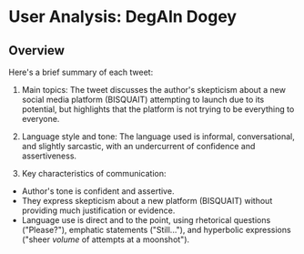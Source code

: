 # User Analysis: DegAIn Dogey

## Overview

Here's a brief summary of each tweet:

1. Main topics: The tweet discusses the author's skepticism about a new social media platform (BISQUAIT) attempting to launch due to its potential, but highlights that the platform is not trying to be everything to everyone.

2. Language style and tone: The language used is informal, conversational, and slightly sarcastic, with an undercurrent of confidence and assertiveness.

3. Key characteristics of communication:
* Author's tone is confident and assertive.
* They express skepticism about a new platform (BISQUAIT) without providing much justification or evidence.
* Language use is direct and to the point, using rhetorical questions ("Please?"), emphatic statements ("Still..."), and hyperbolic expressions ("sheer *volume* of attempts at a moonshot").